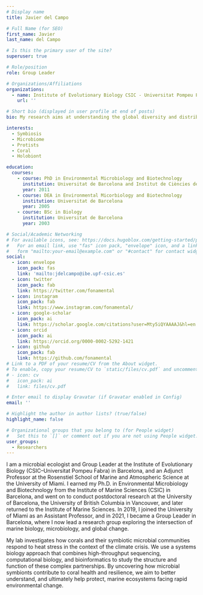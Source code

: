 ```yaml
---
# Display name
title: Javier del Campo

# Full Name (for SEO)
first_name: Javier
last_name: del Campo

# Is this the primary user of the site?
superuser: true

# Role/position
role: Group Leader

# Organizations/Affiliations
organizations:
  - name: Institute of Evolutionary Biology CSIC - Universitat Pompeu Fabra
    url: ''

# Short bio (displayed in user profile at end of posts)
bio: My research aims at understanding the global diversity and distribution of eukaryotic and prokaryotic microbes employing curated phylogenetic frameworks focusing on novel environmental taxa.

interests:
  - Symbiosis
  - Microbiome
  - Protists
  - Coral
  - Holobiont

education:
  courses:
    - course: PhD in Environmental Microbiology and Biotechnology
      institution: Universitat de Barcelona and Institut de Ciències del Mar (CSIC)
      year: 2011
    - course: DEA in Environmental Micorbiology and Biotechnology
      institution: Universitat de Barcelona
      year: 2005
    - course: BSc in Biology
      institution: Universitat de Barcelona
      year: 2003

# Social/Academic Networking
# For available icons, see: https://docs.hugoblox.com/getting-started/page-builder/#icons
#   For an email link, use "fas" icon pack, "envelope" icon, and a link in the
#   form "mailto:your-email@example.com" or "#contact" for contact widget.
social:
  - icon: envelope
    icon_pack: fas
    link: 'mailto:jdelcampo@ibe.upf-csic.es'
  - icon: twitter
    icon_pack: fab
    link: https://twitter.com/fonamental
  - icon: instagram
    icon_pack: fab
    link: https://www.instagram.com/fonamental/
  - icon: google-scholar
    icon_pack: ai
    link: https://scholar.google.com/citations?user=Mty5iQYAAAAJ&hl=en
  - icon: orcid
    icon_pack: ai
    link: https://orcid.org/0000-0002-5292-1421
  - icon: github
    icon_pack: fab
    link: https://github.com/fonamental
# Link to a PDF of your resume/CV from the About widget.
# To enable, copy your resume/CV to `static/files/cv.pdf` and uncomment the lines below.
# - icon: cv
#   icon_pack: ai
#   link: files/cv.pdf

# Enter email to display Gravatar (if Gravatar enabled in Config)
email: ''

# Highlight the author in author lists? (true/false)
highlight_name: false

# Organizational groups that you belong to (for People widget)
#   Set this to `[]` or comment out if you are not using People widget.
user_groups:
  - Researchers
---
```


I am a microbial ecologist and Group Leader at the Institute of Evolutionary Biology (CSIC–Universitat Pompeu Fabra) in Barcelona, and an Adjunct Professor at the Rosenstiel School of Marine and Atmospheric Science at the University of Miami. I earned my Ph.D. in Environmental Microbiology and Biotechnology from the Institute of Marine Sciences (CSIC) in Barcelona, and went on to conduct postdoctoral research at the University of Barcelona, the University of British Columbia in Vancouver, and later returned to the Institute of Marine Sciences. In 2019, I joined the University of Miami as an Assistant Professor, and in 2021, I became a Group Leader in Barcelona, where I now lead a research group exploring the intersection of marine biology, microbiology, and global change.

My lab investigates how corals and their symbiotic microbial communities respond to heat stress in the context of the climate crisis. We use a systems biology approach that combines high-throughput sequencing, computational biology, and bioinformatics to study the structure and function of these complex partnerships. By uncovering how microbial symbionts contribute to coral health and resilience, we aim to better understand, and ultimately help protect, marine ecosystems facing rapid environmental change.
